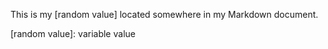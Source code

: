 This is my [random value] located somewhere in my Markdown document.

[random value]: variable value
